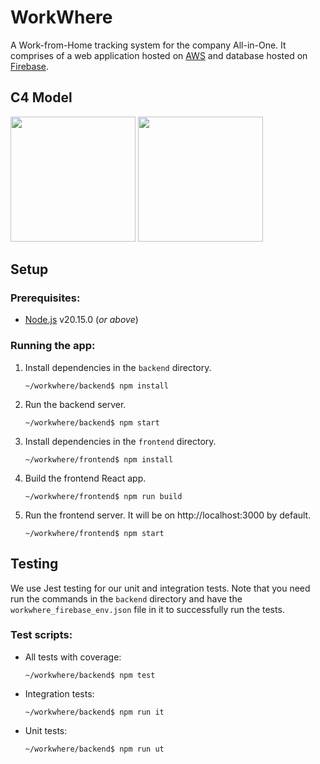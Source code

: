 # WorkWhere
A Work-from-Home tracking system for the company All-in-One. It comprises of a web application hosted on [AWS](https://aws.amazon.com/) and database hosted on [Firebase](https://firebase.google.com/).

## C4 Model
<img src="https://static.structurizr.com/workspace/95869/diagrams/Diagram1.png" width=200 />
<img src="https://static.structurizr.com/workspace/95869/diagrams/Diagram2.png" width=200 />

## Setup
### Prerequisites:
- [Node.js](https://nodejs.org/en/) v20.15.0 (_or above_)
### Running the app:
1. Install dependencies in the `backend` directory.

    `~/workwhere/backend$ npm install`

1. Run the backend server.

    `~/workwhere/backend$ npm start`

1. Install dependencies in the `frontend` directory.

    `~/workwhere/frontend$ npm install`

1. Build the frontend React app.

    `~/workwhere/frontend$ npm run build`

1. Run the frontend server. It will be on http://localhost:3000 by default.

    `~/workwhere/frontend$ npm start`

## Testing
We use Jest testing for our unit and integration tests. Note that you need run the commands in the `backend` directory and have the `workwhere_firebase_env.json` file in it to successfully run the tests.

### Test scripts:
- All tests with coverage:

    `~/workwhere/backend$ npm test`

- Integration tests:

    `~/workwhere/backend$ npm run it`

- Unit tests:

    `~/workwhere/backend$ npm run ut`
